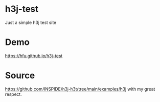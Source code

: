 # h3j-test
Just a simple h3j test site

# Demo
https://hfu.github.io/h3j-test

# Source
https://github.com/INSPIDE/h3j-h3t/tree/main/examples/h3j with my great respect. 
